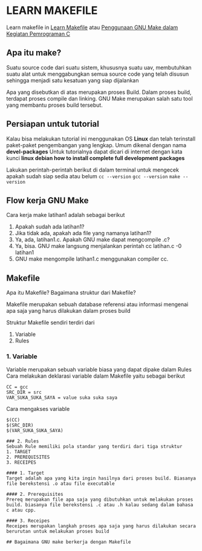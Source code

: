 # LEARN MAKEFILE

Learn makefile in
[Learn Makefile](https://makefiletutorial.com)
atau
[Penggunaan GNU Make dalam Kegiatan Pemrograman C](http://okaprinarjaya.github.io/penggunaan-gnu-make-dalam-kegiatan-pemrograman-c/)

## Apa itu make?

Suatu source code dari suatu sistem, khususnya suatu uav, membutuhkan suatu alat untuk menggabungkan semua source code yang telah disusun sehingga menjadi satu kesatuan yang siap dijalankan

Apa yang disebutkan di atas merupakan proses Build. Dalam proses build, terdapat proses compile dan linking. GNU Make merupakan salah satu tool yang membantu proses build tersebut.

## Persiapan untuk tutorial

Kalau bisa melakukan tutorial ini menggunakan OS **Linux** dan telah terinstall paket-paket pengembangan yang lengkap. Umum dikenal dengan nama **devel-packages**
Untuk tutorialnya dapat dicari di internet dengan kata kunci **linux debian how to install complete full development packages**

Lakukan perintah-perintah berikut di dalam terminal untuk mengecek apakah sudah siap sedia atau belum
`cc --version`
`gcc --version`
`make --version`

## Flow kerja GNU Make

Cara kerja make latihan1 adalah sebagai berikut

1. Apakah sudah ada latihan1?
2. Jika tidak ada, apakah ada file yang namanya latihan1?
3. Ya, ada, latihan1.c. Apakah GNU make dapat mengcompile .c?
4. Ya, bisa. GNU make langsung menjalankan perintah cc latihan.c -0 latihan1
5. GNU make mengompile latihan1.c menggunakan compiler cc.

## Makefile

Apa itu Makefile? Bagaimana struktur dari Makefile?

Makefile merupakan sebuah database referensi atau informasi mengenai apa saja yang harus dilakukan dalam proses build

Struktur Makefile sendiri terdiri dari
1. Variable
2. Rules

### 1. Variable
Variable merupakan sebuah variable biasa yang dapat dipake dalam Rules
Cara melakukan deklarasi variable dalam Makefile yaitu sebagai berikut
```
CC = gcc
SRC_DIR = src
VAR_SUKA_SUKA_SAYA = value suka suka saya
```
Cara mengakses variable
```
$(CC)
$(SRC_DIR)
$(VAR_SUKA_SUKA_SAYA)

### 2. Rules
Sebuah Rule memiliki pola standar yang terdiri dari tiga struktur
1. TARGET
2. PREREQUISITES
3. RECEIPES

#### 1. Target
Target adalah apa yang kita ingin hasilnya dari proses build. Biasanya file berekstensi .o atau file executable

#### 2. Prerequisites
Prereq merupakan file apa saja yang dibutuhkan untuk melakukan proses build. biasanya file berekstensi .c atau .h kalau sedang dalam bahasa c atau cpp.

#### 3. Receipes
Receipes merupakan langkah proses apa saja yang harus dilakukan secara berurutan untuk melakukan proses build

## Bagaimana GNU make berkerja dengan Makefile

    



